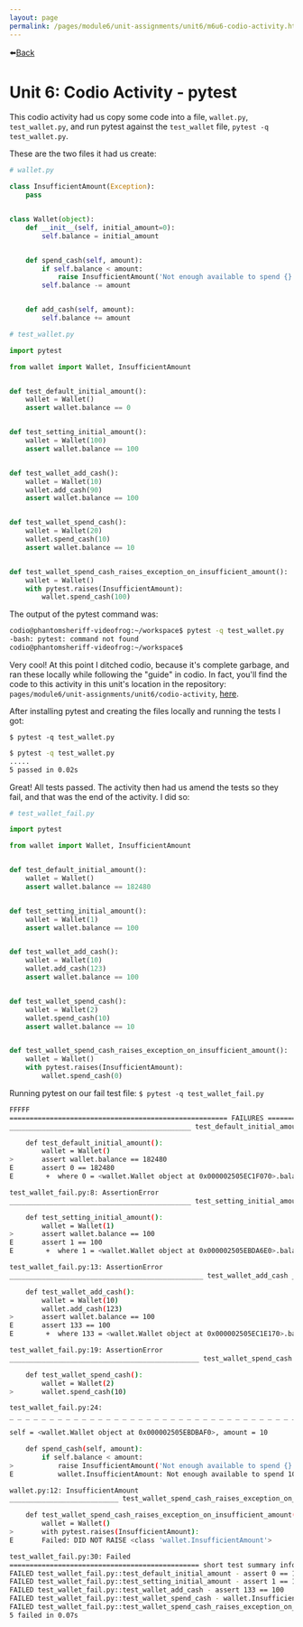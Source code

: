 ```yaml
---
layout: page
permalink: /pages/module6/unit-assignments/unit6/m6u6-codio-activity.html
---
```


⬅️[Back](/pages/module6/unit-assignments/unit6/m6u6.html)

# Unit 6: Codio Activity - pytest

This codio activity had us copy some code into a file, `wallet.py`, `test_wallet.py`, and run pytest against the `test_wallet` file, `pytest -q test_wallet.py`.

These are the two files it had us create:

```python
# wallet.py

class InsufficientAmount(Exception):
    pass 


class Wallet(object):
    def __init__(self, initial_amount=0):
        self.balance = initial_amount


    def spend_cash(self, amount):
        if self.balance < amount:
            raise InsufficientAmount('Not enough available to spend {}'.format(amount))
        self.balance -= amount


    def add_cash(self, amount):
        self.balance += amount
```

```python
# test_wallet.py

import pytest

from wallet import Wallet, InsufficientAmount


def test_default_initial_amount():
    wallet = Wallet()
    assert wallet.balance == 0


def test_setting_initial_amount():
    wallet = Wallet(100)
    assert wallet.balance == 100


def test_wallet_add_cash():
    wallet = Wallet(10)
    wallet.add_cash(90)
    assert wallet.balance == 100


def test_wallet_spend_cash():
    wallet = Wallet(20)
    wallet.spend_cash(10)
    assert wallet.balance == 10


def test_wallet_spend_cash_raises_exception_on_insufficient_amount():
    wallet = Wallet()
    with pytest.raises(InsufficientAmount):
        wallet.spend_cash(100)
```

The output of the pytest command was:

```bash
codio@phantomsheriff-videofrog:~/workspace$ pytest -q test_wallet.py 
-bash: pytest: command not found
codio@phantomsheriff-videofrog:~/workspace$ 
```

Very cool! At this point I ditched codio, because it's complete garbage, and ran these locally while following the "guide" in codio. In fact, you'll find the code to this activity in this unit's location in the repository: `pages/module6/unit-assignments/unit6/codio-activity`, [here](https://github.com/turbits/essex_eportfolio/blob/main/pages/module6/unit-assignments/unit6/codio-activity).

After installing pytest and creating the files locally and running the tests I got:

`$ pytest -q test_wallet.py`

```bash
$ pytest -q test_wallet.py
.....                                                                                                            [100%]
5 passed in 0.02s
```

Great! All tests passed. The activity then had us amend the tests so they fail, and that was the end of the activity. I did so:


```python
# test_wallet_fail.py

import pytest

from wallet import Wallet, InsufficientAmount


def test_default_initial_amount():
    wallet = Wallet()
    assert wallet.balance == 182480


def test_setting_initial_amount():
    wallet = Wallet(1)
    assert wallet.balance == 100


def test_wallet_add_cash():
    wallet = Wallet(10)
    wallet.add_cash(123)
    assert wallet.balance == 100


def test_wallet_spend_cash():
    wallet = Wallet(2)
    wallet.spend_cash(10)
    assert wallet.balance == 10


def test_wallet_spend_cash_raises_exception_on_insufficient_amount():
    wallet = Wallet()
    with pytest.raises(InsufficientAmount):
        wallet.spend_cash(0)
```

Running pytest on our fail test file: `$ pytest -q test_wallet_fail.py`

```bash
FFFFF                                                                                                            [100%]
====================================================== FAILURES =======================================================
_____________________________________________ test_default_initial_amount _____________________________________________

    def test_default_initial_amount():
        wallet = Wallet()
>       assert wallet.balance == 182480
E       assert 0 == 182480
E        +  where 0 = <wallet.Wallet object at 0x000002505EC1F070>.balance

test_wallet_fail.py:8: AssertionError
_____________________________________________ test_setting_initial_amount _____________________________________________

    def test_setting_initial_amount():
        wallet = Wallet(1)
>       assert wallet.balance == 100
E       assert 1 == 100
E        +  where 1 = <wallet.Wallet object at 0x000002505EBDA6E0>.balance

test_wallet_fail.py:13: AssertionError
________________________________________________ test_wallet_add_cash _________________________________________________

    def test_wallet_add_cash():
        wallet = Wallet(10)
        wallet.add_cash(123)
>       assert wallet.balance == 100
E       assert 133 == 100
E        +  where 133 = <wallet.Wallet object at 0x000002505EC1E170>.balance

test_wallet_fail.py:19: AssertionError
_______________________________________________ test_wallet_spend_cash ________________________________________________

    def test_wallet_spend_cash():
        wallet = Wallet(2)
>       wallet.spend_cash(10)

test_wallet_fail.py:24:
_ _ _ _ _ _ _ _ _ _ _ _ _ _ _ _ _ _ _ _ _ _ _ _ _ _ _ _ _ _ _ _ _ _ _ _ _ _ _ _ _ _ _ _ _ _ _ _ _ _ _ _ _ _ _ _ _ _ _ _

self = <wallet.Wallet object at 0x000002505EBDBAF0>, amount = 10

    def spend_cash(self, amount):
        if self.balance < amount:
>           raise InsufficientAmount('Not enough available to spend {}'.format(amount))
E           wallet.InsufficientAmount: Not enough available to spend 10

wallet.py:12: InsufficientAmount
___________________________ test_wallet_spend_cash_raises_exception_on_insufficient_amount ____________________________

    def test_wallet_spend_cash_raises_exception_on_insufficient_amount():
        wallet = Wallet()
>       with pytest.raises(InsufficientAmount):
E       Failed: DID NOT RAISE <class 'wallet.InsufficientAmount'>

test_wallet_fail.py:30: Failed
=============================================== short test summary info ===============================================
FAILED test_wallet_fail.py::test_default_initial_amount - assert 0 == 182480
FAILED test_wallet_fail.py::test_setting_initial_amount - assert 1 == 100
FAILED test_wallet_fail.py::test_wallet_add_cash - assert 133 == 100
FAILED test_wallet_fail.py::test_wallet_spend_cash - wallet.InsufficientAmount: Not enough available to spend 10
FAILED test_wallet_fail.py::test_wallet_spend_cash_raises_exception_on_insufficient_amount - Failed: DID NOT RAISE <class 'wallet.InsufficientAmount'>
5 failed in 0.07s
```
